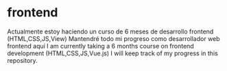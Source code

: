 # frontend
Actualmente estoy haciendo un curso de 6 meses de desarrollo frontend (HTML,CSS,JS,View)
Mantendré todo mi progreso como desarrollador web frontend aquí
I am currently taking a 6 months course on frontend development (HTML,CSS,JS,Vue.js)
I will keep track of my progress in this repository.
